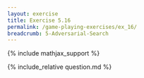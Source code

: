 ```yaml
---
layout: exercise
title: Exercise 5.16
permalink: /game-playing-exercises/ex_16/
breadcrumb: 5-Adversarial-Search
---
```


{% include mathjax_support %}

<div><i class="arrow-up loader" data-chapter="game-playing-exercises" data-exercise="ex_16" data-rating="0"></i></div>
{% include_relative question.md %}
